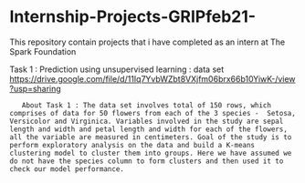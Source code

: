 # Internship-Projects-GRIPfeb21-
This repository contain projects that i have completed as an intern at The Spark Foundation


Task 1 : Prediction using unsupervised learning 
       : data set https://drive.google.com/file/d/11Iq7YvbWZbt8VXjfm06brx66b10YiwK-/view?usp=sharing
       
       About Task 1 : The data set involves total of 150 rows, which comprises of data for 50 flowers from each of the 3 species -  Setosa, Versicolor and Virginica. Variables involved in the study are sepal length and width and petal length and width for each of the flowers, all the variable are measured in centimeters. Goal of the study is to perform exploratory analysis on the data and build a K-means clustering model to cluster them into groups. Here we have assumed we do not have the species column to form clusters and then used it to check our model performance.
